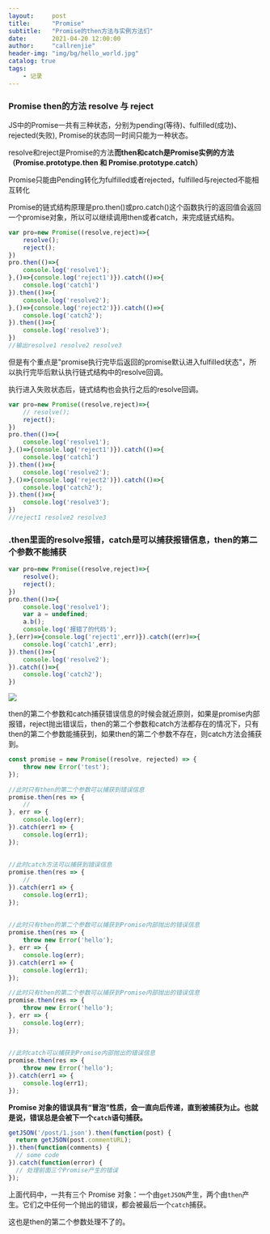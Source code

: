 ```yaml
---
layout:     post
title:      "Promise"
subtitle:   "Promise的then方法与实例方法们"
date:       2021-04-20 12:00:00
author:     "callrenjie"
header-img: "img/bg/hello_world.jpg"
catalog: true
tags:
    - 记录
---
```


### Promise then的方法 resolve 与 reject

JS中的Promise一共有三种状态，分别为pending(等待)、fulfilled(成功)、rejected(失败),
Promise的状态同一时间只能为一种状态。

resolve和reject是Promise的方法**而then和catch是Promise实例的方法（Promise.prototype.then 和 Promise.prototype.catch）**

Promise只能由Pending转化为fulfilled或者rejected，fulfilled与rejected不能相互转化

Promise的链式结构原理是pro.then()或pro.catch()这个函数执行的返回值会返回一个promise对象，所以可以继续调用then或者catch，来完成链式结构。

```js
var pro=new Promise((resolve,reject)=>{
    resolve();
    reject();
})
pro.then(()=>{
    console.log('resolve1');
},()=>{console.log('reject1')}).catch(()=>{
    console.log('catch1')
}).then(()=>{
    console.log('resolve2');
},()=>{console.log('reject2')}).catch(()=>{
    console.log('catch2');
}).then(()=>{
    console.log('resolve3');
})
//输出resolve1 resolve2 resolve3
```

但是有个重点是"promise执行完毕后返回的promise默认进入fulfilled状态"，所以执行完毕后默认执行链式结构中的resolve回调。

执行进入失败状态后，链式结构也会执行之后的resolve回调。

```js
var pro=new Promise((resolve,reject)=>{
    // resolve();
    reject();
})
pro.then(()=>{
    console.log('resolve1');
},()=>{console.log('reject1')}).catch(()=>{
    console.log('catch1')
}).then(()=>{
    console.log('resolve2');
},()=>{console.log('reject2')}).catch(()=>{
    console.log('catch2');
}).then(()=>{
    console.log('resolve3');
})
//reject1 resolve2 resolve3
```

### .then里面的resolve报错，catch是可以捕获报错信息，then的第二个参数不能捕获

```js
var pro=new Promise((resolve,reject)=>{
    resolve();
    reject();
})
pro.then(()=>{
    console.log('resolve1');
    var a = undefined;
    a.b();
    console.log('报错了的代码');
},(err)=>{console.log('reject1',err)}).catch((err)=>{
    console.log('catch1',err);
}).then(()=>{
    console.log('resolve2');
}).catch(()=>{
    console.log('catch2');
})
```

![](D:\renjBlog\img\promise-catch.png)

then的第二个参数和catch捕获错误信息的时候会就近原则，如果是promise内部报错，reject抛出错误后，then的第二个参数和catch方法都存在的情况下，只有then的第二个参数能捕获到，如果then的第二个参数不存在，则catch方法会捕获到。

```js
const promise = new Promise((resolve, rejected) => {
    throw new Error('test');
});
 
//此时只有then的第二个参数可以捕获到错误信息
promise.then(res => {
    //
}, err => {
    console.log(err);
}).catch(err1 => {
    console.log(err1);
});
 
 
//此时catch方法可以捕获到错误信息
promise.then(res => {
    //
}).catch(err1 => {
    console.log(err1);
});
 
 
//此时只有then的第二个参数可以捕获到Promise内部抛出的错误信息
promise.then(res => {
    throw new Error('hello');
}, err => {
    console.log(err);
}).catch(err1 => {
    console.log(err1);
});
 
//此时只有then的第二个参数可以捕获到Promise内部抛出的错误信息
promise.then(res => {
    throw new Error('hello');
}, err => {
    console.log(err);
});
 
 
//此时catch可以捕获到Promise内部抛出的错误信息
promise.then(res => {
    throw new Error('hello');
}).catch(err1 => {
    console.log(err1);
});
```

**Promise 对象的错误具有“冒泡”性质，会一直向后传递，直到被捕获为止。也就是说，错误总是会被下一个`catch`语句捕获。**

```js
getJSON('/post/1.json').then(function(post) {
  return getJSON(post.commentURL);
}).then(function(comments) {
  // some code
}).catch(function(error) {
  // 处理前面三个Promise产生的错误
});
```

上面代码中，一共有三个 Promise 对象：一个由`getJSON`产生，两个由`then`产生。它们之中任何一个抛出的错误，都会被最后一个`catch`捕获。

这也是then的第二个参数处理不了的。